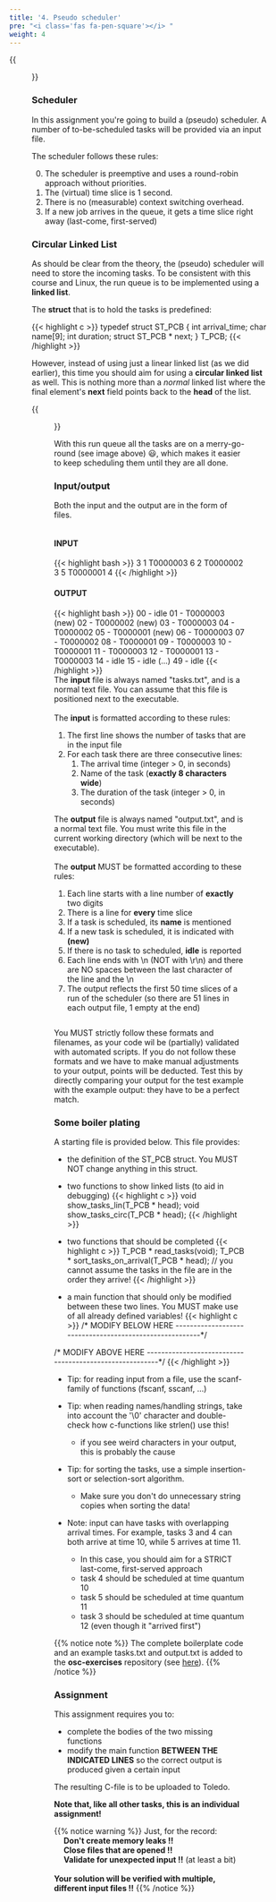 ```yaml
---
title: '4. Pseudo scheduler'
pre: "<i class='fas fa-pen-square'></i> "
weight: 4
---
```


{{<figure src="/img/ass4_sched/poepjee.jpg" title="image source: youtube.com">}}

### Scheduler

In this assignment you're going to build a (pseudo) scheduler. A number of to-be-scheduled tasks will be provided via an input file. 

The scheduler follows these rules:

0. The scheduler is preemptive and uses a round-robin approach without priorities.
0. The (virtual) time slice is 1 second.
0. There is no (measurable) context switching overhead.
0. If a new job arrives in the queue, it gets a time slice right away (last-come, first-served)


### Circular Linked List

As should be clear from the theory, the (pseudo) scheduler will need to store the incoming tasks. To be consistent with this course and Linux, the run queue is to be implemented using a **linked list**.

The **struct** that is to hold the tasks is predefined:

{{< highlight c >}}
typedef struct ST_PCB {
  int arrival_time;
  char name[9];
  int duration;
  struct ST_PCB * next;
} T_PCB;
{{< /highlight >}}

However, instead of using just a linear linked list (as we did earlier), this time you should aim for using a **circular linked list** as well. This is nothing more than a *normal* linked list where the final element's **next** field points back to the **head** of the list.

{{<figure src="/img/ass4_sched/linear_vs_circular_ll.gif">}}

With this run queue all the tasks are on a merry-go-round (see image above) :smiley:, which makes it easier to keep scheduling them until they are all done. 


### Input/output
Both the input and the output are in the form of files.

<div class="multicolumn">
  <div class="column">
    <h4>INPUT</h4>
    {{< highlight bash >}}
3
1
T0000003
6
2
T0000002
3
5
T0000001
4
    {{< /highlight >}}
  </div>
  <div class="column">
    <h4>OUTPUT</h4>
    {{< highlight bash >}}
00 - idle
01 - T0000003 (new)
02 - T0000002 (new)
03 - T0000003
04 - T0000002
05 - T0000001 (new)
06 - T0000003
07 - T0000002
08 - T0000001
09 - T0000003
10 - T0000001
11 - T0000003
12 - T0000001
13 - T0000003
14 - idle
15 - idle
(...)
49 - idle
    {{< /highlight >}}
  </div>
</div>

<div class="multicolumn">
  <div class="column">
    The <b>input</b> file is always named "tasks.txt", and is a normal text file. You can assume that this file is positioned next to the executable. <br/><br/>
    The <b>input</b> is formatted according to these rules:
    <ol>
      <li>The first line shows the number of tasks that are in the input file</li>
      <li>For each task there are three consecutive lines:
        <ol>
          <li>The arrival time (integer > 0, in seconds)</li>
          <li>Name of the task (<b>exactly 8 characters wide</b>)</li>
          <li>The duration of the task (integer > 0, in seconds)</li>
        </ol>
      </li>
    </ol>
  </div>
  <div class="column">
    The <b>output</b> file is always named "output.txt", and is a normal text file. You must write this file in the current working directory (which will be next to the executable). <br/><br/>
    The <b>output</b> MUST be formatted according to these rules:
    <ol>
      <li>Each line starts with a line number of <b>exactly</b> two digits</li>
      <li>There is a line for <b>every</b> time slice</li>
      <li>If a task is scheduled, its <b>name</b> is mentioned</li>
      <li>If a new task is scheduled, it is indicated with <b>(new)</b></li>
      <li>If there is no task to scheduled, <b>idle</b> is reported</li>
      <li>Each line ends with \n (NOT with \r\n) and there are NO spaces between the last character of the line and the \n</li>
      <li>The output reflects the first 50 time slices of a run of the scheduler (so there are 51 lines in each output file, 1 empty at the end)</li>
    </ol>
  </div>
</div>

You MUST strictly follow these formats and filenames, as your code wil be (partially) validated with automated scripts.
If you do not follow these formats and we have to make manual adjustments to your output, points will be deducted.
Test this by directly comparing your output for the test example with the example output: they have to be a perfect match.

### Some boiler plating

A starting file is provided below. This file provides:

* the definition of the ST_PCB struct. You MUST NOT change anything in this struct.
* two functions to show linked lists (to aid in debugging)
{{< highlight c >}}
void show_tasks_lin(T_PCB * head);
void show_tasks_circ(T_PCB * head);
{{< /highlight >}}

* two functions that should be completed
{{< highlight c >}}
T_PCB * read_tasks(void);
T_PCB * sort_tasks_on_arrival(T_PCB * head); // you cannot assume the tasks in the file are in the order they arrive!
{{< /highlight >}}

* a main function that should only be modified between these two lines. You MUST make use of all already defined variables!
{{< highlight c >}}
/* MODIFY BELOW HERE --------------------------------------------------------*/

/* MODIFY ABOVE HERE --------------------------------------------------------*/
{{< /highlight >}}

* Tip: for reading input from a file, use the scanf-family of functions (fscanf, sscanf, ...)
* Tip: when reading names/handling strings, take into account the '\0' character and double-check how c-functions like strlen() use this!
    * if you see weird characters in your output, this is probably the cause

* Tip: for sorting the tasks, use a simple insertion-sort or selection-sort algorithm. 
    * Make sure you don't do unnecessary string copies when sorting the data!

* Note: input can have tasks with overlapping arrival times. For example, tasks 3 and 4 can both arrive at time 10, while 5 arrives at time 11. 
    * In this case, you should aim for a STRICT last-come, first-served approach
    * task 4 should be scheduled at time quantum 10
    * task 5 should be scheduled at time quantum 11
    * task 3 should be scheduled at time quantum 12 (even though it "arrived first")

{{% notice note %}}
The complete boilerplate code and an example tasks.txt and output.txt is added to the **osc-exercises** repository (see <a href="https://github.com/KULeuven-Diepenbeek/osc-exercises/tree/master/assignments">here</a>).
{{% /notice %}}

### Assignment

This assignment requires you to:

* complete the bodies of the two missing functions
* modify the main function **BETWEEN THE INDICATED LINES** so the correct output is produced given a certain input

The resulting C-file is to be uploaded to Toledo.

**Note that, like all other tasks, this is an individual assignment!**

{{% notice warning %}}
Just, for the record: </br>
  <span style="margin-left: 5%">**Don't create memory leaks !!**</span></br>
  <span style="margin-left: 5%">**Close files that are opened !!**</span></br>
  <span style="margin-left: 5%">**Validate for unexpected input !!** (at least a bit)</span></br></br>
**Your solution will be verified with multiple, different input files !!**
{{% /notice %}}
